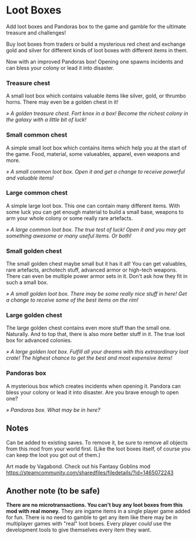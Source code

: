 # Loot Boxes

Add loot boxes and Pandoras box to the game and gamble for the ultimate treasure and challenges!

Buy loot boxes from traders or build a mysterious red chest and exchange gold and silver for different kinds of loot boxes with different items in them.

Now with an improved Pandoras box! Opening one spawns incidents and can bless your colony or lead it into disaster.

### Treasure chest
A small loot box which contains valuable items like silver, gold, or thrumbo horns. There may even be a golden chest in it!

*» A golden treasure chest. Fort knox in a box! Become the richest colony in the galaxy with a little bit of luck!*

### Small common chest
A simple small loot box which contains items which help you at the start of the game. Food, material, some valueables, apparel, even weapons and more.

*» A small common loot box. Open it and get a change to receive powerful and valuable items!*

### Large common chest
A simple large loot box. This one can contain many different items. With some luck you can get enough material to build a small base, weapons to arm your whole colony or some really rare artefacts.

*» A large common loot box. The true test of luck! Open it and you may get something awesome or many useful items. Or both!*

### Small golden chest
The small golden chest maybe small but it has it all! You can get valuables, rare artefacts, archotech stuff, advanced armor or high-tech weapons. There can even be multiple power armor sets in it. Don't ask how they fit in such a small box.

*» A small golden loot box. There may be some really nice stuff in here! Get a change to receive some of the best items on the rim!*

### Large golden chest
The large golden chest contains even more stuff than the small one. Naturally. And to top that, there is also more better stuff in it. The true loot box for advanced colonies.

*» A large golden loot box. Fulfill all your dreams with this extraordinary loot crate! The highest chance to get the best and most expensive items!*

### Pandoras box
A mysterious box which creates incidents when opening it. Pandora can bless your colony or lead it into disaster. Are you brave enough to open one?

*» Pandoras box. What may be in here?*

## Notes

Can be added to existing saves. To remove it, be sure to remove all objects from this mod from your world first. (Like the loot boxes itself, of course you can keep the loot you got out of them.)

Art made by Vagabond. Check out his Fantasy Goblins mod https://steamcommunity.com/sharedfiles/filedetails/?id=1465072243

## Another note (to be safe)
**There are no microtransactions. You can't buy any loot boxes from this mod with real money.** They are ingame items in a single player game added for fun. There is no need to gamble to get any item like there may be in multiplayer games with "real" loot boxes. Every player *could* use the development tools to give themselves every item they want.


